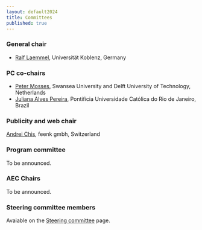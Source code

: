 ```yaml
---
layout: default2024
title: Committees
published: true
---
```


### General chair

* [Ralf Laemmel](https://www.uni-koblenz.de/de/informatik/ifi/laemmel/team/ralf-lammel), Universität Koblenz, Germany

### PC co-chairs

* [Peter Mosses](https://pdmosses.github.io), Swansea University and Delft University of Technology, Netherlands
* [Juliana Alves Pereira](https://www.inf.puc-rio.br/blog/professor/juliana-alves-pereira/), Pontifícia Universidade Católica do Rio de Janeiro, Brazil

### Publicity and web chair

[Andrei Chis](https://twitter.com/Chis_Andrei), feenk gmbh, Switzerland

### Program committee

To be announced.

### AEC Chairs

To be announced.

### Steering committee members

Avaiable on the [Steering committee](https://www.sleconf.org/sc/) page.
